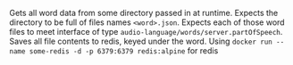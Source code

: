 Gets all word data from some directory passed in at runtime.
Expects the directory to be full of files names `<word>.json`.
Expects each of those word files to meet interface of type `audio-language/words/server.partOfSpeech`.
Saves all file contents to redis, keyed under the word.
Using `docker run --name some-redis -d -p 6379:6379 redis:alpine` for redis
